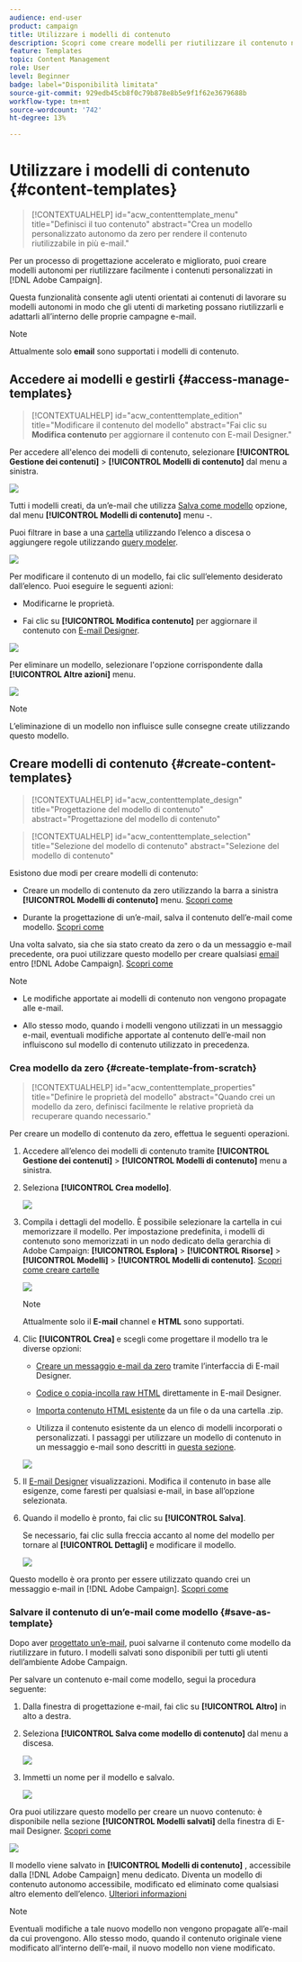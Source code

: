 ```yaml
---
audience: end-user
product: campaign
title: Utilizzare i modelli di contenuto
description: Scopri come creare modelli per riutilizzare il contenuto nelle e-mail di Adobe Campaign
feature: Templates
topic: Content Management
role: User
level: Beginner
badge: label="Disponibilità limitata"
source-git-commit: 929edb45cb8f0c79b878e8b5e9f1f62e3679688b
workflow-type: tm+mt
source-wordcount: '742'
ht-degree: 13%

---
```


# Utilizzare i modelli di contenuto {#content-templates}

>[!CONTEXTUALHELP]
>id="acw_contenttemplate_menu"
>title="Definisci il tuo contenuto"
>abstract="Crea un modello personalizzato autonomo da zero per rendere il contenuto riutilizzabile in più e-mail."

Per un processo di progettazione accelerato e migliorato, puoi creare modelli autonomi per riutilizzare facilmente i contenuti personalizzati in [!DNL Adobe Campaign].

Questa funzionalità consente agli utenti orientati ai contenuti di lavorare su modelli autonomi in modo che gli utenti di marketing possano riutilizzarli e adattarli all’interno delle proprie campagne e-mail.

>[!NOTE]
>
>Attualmente solo **email** sono supportati i modelli di contenuto.

## Accedere ai modelli e gestirli {#access-manage-templates}

>[!CONTEXTUALHELP]
>id="acw_contenttemplate_edition"
>title="Modificare il contenuto del modello"
>abstract="Fai clic su **Modifica contenuto** per aggiornare il contenuto con E-mail Designer."

Per accedere all&#39;elenco dei modelli di contenuto, selezionare **[!UICONTROL Gestione dei contenuti]** > **[!UICONTROL Modelli di contenuto]** dal menu a sinistra.

![](assets/content-template-list.png)

Tutti i modelli creati, da un’e-mail che utilizza [Salva come modello](#save-as-template) opzione, dal menu **[!UICONTROL Modelli di contenuto]** menu -.

<!--You can sort content templates by creation or modification date. You can also choose to display only the items that you created or modified.-->

Puoi filtrare in base a una [cartella](../get-started/permissions.md#folders) utilizzando l’elenco a discesa o aggiungere regole utilizzando [query modeler](../query/query-modeler-overview.md).

![](assets/content-template-list-filters.png)

Per modificare il contenuto di un modello, fai clic sull’elemento desiderato dall’elenco. Puoi eseguire le seguenti azioni:

* Modificarne le proprietà.

* Fai clic su **[!UICONTROL Modifica contenuto]** per aggiornare il contenuto con [E-mail Designer](get-started-email-designer.md).

![](assets/content-template-edition.png)

Per eliminare un modello, selezionare l&#39;opzione corrispondente dalla **[!UICONTROL Altre azioni]** menu.

![](assets/content-template-list-delete.png)

>[!NOTE]
>
>L’eliminazione di un modello non influisce sulle consegne create utilizzando questo modello.

## Creare modelli di contenuto {#create-content-templates}

>[!CONTEXTUALHELP]
>id="acw_contenttemplate_design"
>title="Progettazione del modello di contenuto"
>abstract="Progettazione del modello di contenuto"

>[!CONTEXTUALHELP]
>id="acw_contenttemplate_selection"
>title="Selezione del modello di contenuto"
>abstract="Selezione del modello di contenuto"

Esistono due modi per creare modelli di contenuto:

* Creare un modello di contenuto da zero utilizzando la barra a sinistra **[!UICONTROL Modelli di contenuto]** menu. [Scopri come](#create-template-from-scratch)

* Durante la progettazione di un’e-mail, salva il contenuto dell’e-mail come modello. [Scopri come](#save-as-template)

Una volta salvato, sia che sia stato creato da zero o da un messaggio e-mail precedente, ora puoi utilizzare questo modello per creare qualsiasi [email](../email/create-email.md) entro [!DNL Adobe Campaign]. [Scopri come](use-email-templates.md)

>[!NOTE]
>
>* Le modifiche apportate ai modelli di contenuto non vengono propagate alle e-mail.
>
>* Allo stesso modo, quando i modelli vengono utilizzati in un messaggio e-mail, eventuali modifiche apportate al contenuto dell’e-mail non influiscono sul modello di contenuto utilizzato in precedenza.

### Crea modello da zero {#create-template-from-scratch}

>[!CONTEXTUALHELP]
>id="acw_contenttemplate_properties"
>title="Definire le proprietà del modello"
>abstract="Quando crei un modello da zero, definisci facilmente le relative proprietà da recuperare quando necessario."

Per creare un modello di contenuto da zero, effettua le seguenti operazioni.

1. Accedere all’elenco dei modelli di contenuto tramite **[!UICONTROL Gestione dei contenuti]** > **[!UICONTROL Modelli di contenuto]** menu a sinistra.

1. Seleziona **[!UICONTROL Crea modello]**.

   ![](assets/content-template-create.png)

1. Compila i dettagli del modello. È possibile selezionare la cartella in cui memorizzare il modello. Per impostazione predefinita, i modelli di contenuto sono memorizzati in un nodo dedicato della gerarchia di Adobe Campaign: **[!UICONTROL Esplora]** > **[!UICONTROL Risorse]** > **[!UICONTROL Modelli]** > **[!UICONTROL Modelli di contenuto]**. [Scopri come creare cartelle](../get-started/permissions.md#folders)

   ![](assets/content-template-details.png)

   >[!NOTE]
   >
   >Attualmente solo il **E-mail** channel e **HTML** sono supportati.

1. Clic **[!UICONTROL Crea]** e scegli come progettare il modello tra le diverse opzioni:

   * [Creare un messaggio e-mail da zero](create-email-content.md) tramite l’interfaccia di E-mail Designer.

   * [Codice o copia-incolla raw HTML](code-content.md) direttamente in E-mail Designer.

   * [Importa contenuto HTML esistente](existing-content.md) da un file o da una cartella .zip.

   * Utilizza il contenuto esistente da un elenco di modelli incorporati o personalizzati. I passaggi per utilizzare un modello di contenuto in un messaggio e-mail sono descritti in [questa sezione](use-email-templates.md).

   ![](assets/email_designer-templates.png)

1. Il [E-mail Designer](get-started-email-designer.md) visualizzazioni. Modifica il contenuto in base alle esigenze, come faresti per qualsiasi e-mail, in base all’opzione selezionata.

   <!--You can test your content if needed. [Learn how](#test-template)-->

1. Quando il modello è pronto, fai clic su **[!UICONTROL Salva]**.

   Se necessario, fai clic sulla freccia accanto al nome del modello per tornare al **[!UICONTROL Dettagli]** e modificare il modello.

   ![](assets/content-template-save-back.png)

Questo modello è ora pronto per essere utilizzato quando crei un messaggio e-mail in [!DNL Adobe Campaign]. [Scopri come](use-email-templates.md)

### Salvare il contenuto di un’e-mail come modello {#save-as-template}

Dopo aver [progettato un’e-mail](create-email-content.md), puoi salvarne il contenuto come modello da riutilizzare in futuro. I modelli salvati sono disponibili per tutti gli utenti dell’ambiente Adobe Campaign.

Per salvare un contenuto e-mail come modello, segui la procedura seguente:

1. Dalla finestra di progettazione e-mail, fai clic su **[!UICONTROL Altro]** in alto a destra.

1. Seleziona **[!UICONTROL Salva come modello di contenuto]** dal menu a discesa.

   ![](assets/email_designer-save-template.png)

1. Immetti un nome per il modello e salvalo.

   ![](assets/email_designer-template-name.png)

Ora puoi utilizzare questo modello per creare un nuovo contenuto: è disponibile nella sezione **[!UICONTROL Modelli salvati]** della finestra di E-mail Designer. [Scopri come](use-email-templates.md)

![](assets/email_designer-saved-template.png)

Il modello viene salvato in **[!UICONTROL Modelli di contenuto]** , accessibile dalla [!DNL Adobe Campaign] menu dedicato. Diventa un modello di contenuto autonomo accessibile, modificato ed eliminato come qualsiasi altro elemento dell’elenco. [Ulteriori informazioni](#access-manage-templates)

>[!NOTE]
>
>Eventuali modifiche a tale nuovo modello non vengono propagate all’e-mail da cui provengono. Allo stesso modo, quando il contenuto originale viene modificato all’interno dell’e-mail, il nuovo modello non viene modificato.

<!--

Test your content template {#test-template}

You can test the rendering of any email content template, whether created from scratch or from an email. To do so, follow the steps below.

1. Access the content template list.

1. Click **[!UICONTROL Edit content]** from the **[!UICONTROL Template properties]**.

1. Click **[!UICONTROL Simulate Content]** and select a test profile to check your email rendering. You can choose the desktop or mobile view.

1. You can send a proof to test your content and have it approved by some internal users before using it. To do so, click the **[!UICONTROL Send proof]** button and follow the steps described in .

-->




